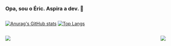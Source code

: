 ### Opa, sou o Éric. Aspira a dev. 👋
##

[![Anurag's GitHub stats](https://github-readme-stats.vercel.app/api?username=ericalmeidasp&show_icons=true&theme=radical)](https://github.com/ericalmeidasp/github-readme-stats)
[![Top Langs](https://github-readme-stats.vercel.app/api/top-langs/?username=ericalmeidasp&layout=compact&theme=radical)](https://github.com/ericalmeidasp/github-readme-stats)
##
<a href="https://github.com/ericalmeidasp/github-readme-stats">
  <img align="left" src="https://github-readme-stats.vercel.app/api?username=ericalmeidasp&show_icons=true&theme=radical" />
</a>
<a href="https://github.com/ericalmeidasp/github-readme-stats">
  <img align="right" src="https://github-readme-stats.vercel.app/api/top-langs/?username=ericalmeidasp&layout=compact&theme=radical" />
</a>


<!--
**ericalmeidasp/ericalmeidasp** is a ✨ _special_ ✨ repository because its `README.md` (this file) appears on your GitHub profile.

Here are some ideas to get you started:

- 🔭 I’m currently working on ...
- 🌱 I’m currently learning ...
- 👯 I’m looking to collaborate on ...
- 🤔 I’m looking for help with ...
- 💬 Ask me about ...
- 📫 How to reach me: ...
- 😄 Pronouns: ...
- ⚡ Fun fact: ...
-->
